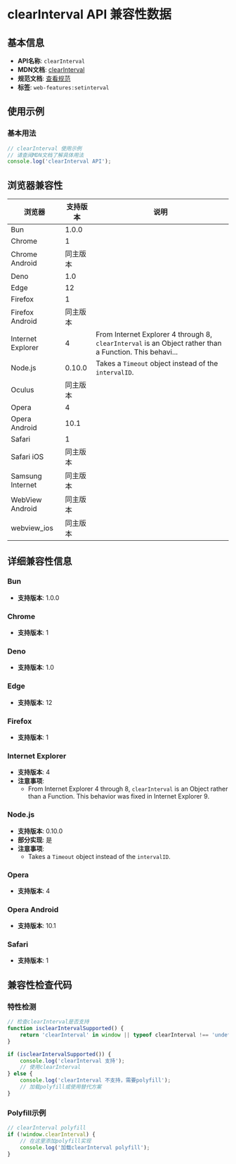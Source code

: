 # clearInterval API 兼容性数据

## 基本信息

- **API名称**: `clearInterval`
- **MDN文档**: [clearInterval](https://developer.mozilla.org/docs/Web/API/Window/clearInterval)
- **规范文档**: [查看规范](https://html.spec.whatwg.org/multipage/timers-and-user-prompts.html#dom-clearinterval-dev)
- **标签**: `web-features:setinterval`

## 使用示例

### 基本用法

```javascript
// clearInterval 使用示例
// 请查阅MDN文档了解具体用法
console.log('clearInterval API');
```

## 浏览器兼容性

| 浏览器 | 支持版本 | 说明 |
|--------|----------|------|
| Bun | 1.0.0 |  |
| Chrome | 1 |  |
| Chrome Android | 同主版本 |  |
| Deno | 1.0 |  |
| Edge | 12 |  |
| Firefox | 1 |  |
| Firefox Android | 同主版本 |  |
| Internet Explorer | 4 | From Internet Explorer 4 through 8, `clearInterval` is an Object rather than a Function. This behavi... |
| Node.js | 0.10.0 | Takes a `Timeout` object instead of the `intervalID`. |
| Oculus | 同主版本 |  |
| Opera | 4 |  |
| Opera Android | 10.1 |  |
| Safari | 1 |  |
| Safari iOS | 同主版本 |  |
| Samsung Internet | 同主版本 |  |
| WebView Android | 同主版本 |  |
| webview_ios | 同主版本 |  |

## 详细兼容性信息

### Bun

- **支持版本**: 1.0.0

### Chrome

- **支持版本**: 1

### Deno

- **支持版本**: 1.0

### Edge

- **支持版本**: 12

### Firefox

- **支持版本**: 1

### Internet Explorer

- **支持版本**: 4
- **注意事项**:
  - From Internet Explorer 4 through 8, `clearInterval` is an Object rather than a Function. This behavior was fixed in Internet Explorer 9.

### Node.js

- **支持版本**: 0.10.0
- **部分实现**: 是
- **注意事项**:
  - Takes a `Timeout` object instead of the `intervalID`.

### Opera

- **支持版本**: 4

### Opera Android

- **支持版本**: 10.1

### Safari

- **支持版本**: 1

## 兼容性检查代码

### 特性检测

```javascript
// 检查clearInterval是否支持
function isclearIntervalSupported() {
    return 'clearInterval' in window || typeof clearInterval !== 'undefined';
}

if (isclearIntervalSupported()) {
    console.log('clearInterval 支持');
    // 使用clearInterval
} else {
    console.log('clearInterval 不支持，需要polyfill');
    // 加载polyfill或使用替代方案
}
```

### Polyfill示例

```javascript
// clearInterval polyfill
if (!window.clearInterval) {
    // 在这里添加polyfill实现
    console.log('加载clearInterval polyfill');
}
```

